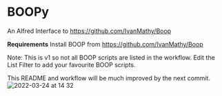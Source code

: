 # BOOPy

An Alfred Interface to https://github.com/IvanMathy/Boop

**Requirements**
Install BOOP from https://github.com/IvanMathy/Boop

Note: This is v1 so not all BOOP scripts are listed in the workflow.
Edit the List Filter to add your favourite BOOP scripts.

This README and workflow will be much improved by the next commit.
![2022-03-24 at 14 32](https://user-images.githubusercontent.com/42906268/159856398-27de9436-9c14-4083-8c5d-a3a8d55dbb3f.png)

